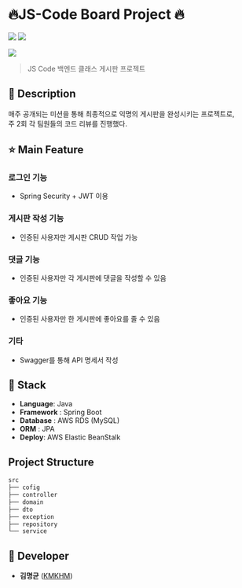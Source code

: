 # 🔥JS-Code Board Project 🔥
<img src="https://img.shields.io/badge/Spring Boot-6DB33F?style=for-the-badge&logo=Spring Boot&logoColor=white"> <img src="https://img.shields.io/badge/Spring Security-6DB33F?style=for-the-badge&logo=Spring Security&logoColor=white">

<img src="https://img.shields.io/badge/MySQL-4479A1?style=for-the-badge&logo=MySQL&logoColor=white"> 

> JS Code 백엔드 클래스 게시판 프로젝트

## 📖 Description

매주 공개되는 미션을 통해 최종적으로 익명의 게시판을 완성시키는 프로젝트로,  
주 2회 각 팀원들의 코드 리뷰를 진행했다.

## ⭐ Main Feature
### 로그인 기능
- Spring Security + JWT 이용
### 게시판 작성 기능
- 인증된 사용자만 게시판 CRUD 작업 가능
### 댓글 기능
- 인증된 사용자만 각 게시판에 댓글을 작성할 수 있음
### 좋아요 기능
- 인증된 사용자만 한 게시판에 좋아요를 줄 수 있음
### 기타
- Swagger를 통해 API 명세서 작성

## 🔧 Stack
- **Language**: Java
- **Framework** : Spring Boot
- **Database** : AWS RDS (MySQL)
- **ORM** : JPA
- **Deploy**: AWS Elastic BeanStalk

## Project Structure

```markdown
src
├── cofig
├── controller
├── domain
├── dto
├── exception
├── repository
└── service
```

## 👨‍ Developer
*  **김명균** ([KMKHM](https://github.com/KMKHM))


